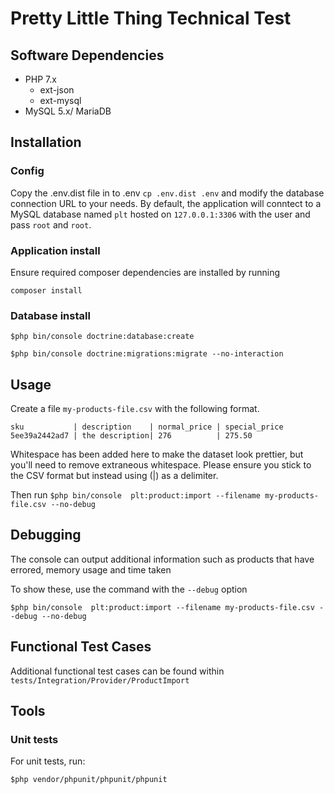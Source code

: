 # Pretty Little Thing Technical Test
## Software Dependencies
- PHP 7.x
    - ext-json
    - ext-mysql
- MySQL 5.x/ MariaDB

## Installation
### Config
Copy the .env.dist file in to .env `cp .env.dist .env` and modify the database connection URL to your needs.
By default, the application will conntect to a MySQL database named `plt` hosted on `127.0.0.1:3306` with the user and pass
`root` and `root`.

### Application install
Ensure required composer dependencies are installed by running

`composer install`

### Database install
`$php bin/console doctrine:database:create`

`$php bin/console doctrine:migrations:migrate --no-interaction`

## Usage
Create a file `my-products-file.csv` with the following format.

```CSV
sku           | description    | normal_price | special_price
5ee39a2442ad7 | the description| 276          | 275.50
```

Whitespace has been added here to make the dataset look prettier, but you'll need to remove extraneous whitespace.
Please ensure you stick to the CSV format but instead using (|) as a delimiter.

Then run
`$php bin/console  plt:product:import --filename my-products-file.csv --no-debug`

## Debugging

The console can output additional information such as products that have 
errored, memory usage and time taken

To show these, use the command with the `--debug` option

`$php bin/console  plt:product:import --filename my-products-file.csv --debug --no-debug`

## Functional Test Cases

Additional functional test cases can be found within `tests/Integration/Provider/ProductImport`

## Tools
### Unit tests
For unit tests, run:

`$php vendor/phpunit/phpunit/phpunit`